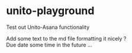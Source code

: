 # unito-playground
Test out Unito-Asana functionality
  
  
Add some text to the md file formatting it nicely ?  
Due date some time in the future ...  